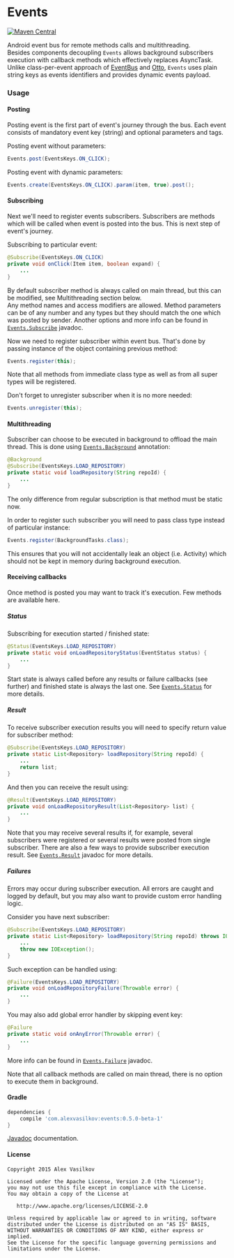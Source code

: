 Events
======

[![Maven Central](https://img.shields.io/maven-central/v/com.alexvasilkov/events.svg?style=flat-square)](https://maven-badges.herokuapp.com/maven-central/com.alexvasilkov/events)

Android event bus for remote methods calls and multithreading.  
Besides components decoupling `Events` allows background subscribers execution
with callback methods which effectively replaces AsyncTask.
Unlike class-per-event approach of [EventBus](https://github.com/greenrobot/EventBus)
and [Otto](http://square.github.io/otto), `Events` uses plain string keys
as events identifiers and provides dynamic events payload.

### Usage ###

#### Posting ####

Posting event is the first part of event's journey through the bus.
Each event consists of mandatory event key (string) and optional parameters and tags. 

Posting event without parameters:

```java
Events.post(EventsKeys.ON_CLICK);
```

Posting event with dynamic parameters:

```java
Events.create(EventsKeys.ON_CLICK).param(item, true).post();
```

#### Subscribing ####

Next we'll need to register events subscribers. Subscribers are methods which will be called
when event is posted into the bus. This is next step of event's journey.

Subscribing to particular event:

```java
@Subscribe(EventsKeys.ON_CLICK)
private void onClick(Item item, boolean expand) {
    ...
}
```

By default subscriber method is always called on main thread, but this can be modified,
see Multithreading section below.  
Any method names and access modifiers are allowed. Method parameters can be of any number and any
types but they should match the one which was posted by sender.
Another options and more info can be found in
[`Events.Subscribe`](http://static.javadoc.io/com.alexvasilkov/events/0.5.0-beta-1/com/alexvasilkov/events/Events.Subscribe.html)
javadoc. 

Now we need to register subscriber within event bus. That's done by passing instance of the object
containing previous method:

```java
Events.register(this);
```

Note that all methods from immediate class type as well as from all super types will be registered.

Don't forget to unregister subscriber when it is no more needed:

```java
Events.unregister(this);
```

#### Multithreading ####

Subscriber can choose to be executed in background to offload the main thread.
This is done using
[`Events.Background`](http://static.javadoc.io/com.alexvasilkov/events/0.5.0-beta-1/com/alexvasilkov/events/Events.Background.html)
annotation:

```java
@Background
@Subscribe(EventsKeys.LOAD_REPOSITORY)
private static void loadRepository(String repoId) {
    ...
}
```

The only difference from regular subscription is that method must be static now.

In order to register such subscriber you will need to pass class type instead of particular instance:

```java
Events.register(BackgroundTasks.class);
```

This ensures that you will not accidentally leak an object (i.e. Activity) which should not be kept
in memory during background execution.

#### Receiving callbacks ####

Once method is posted you may want to track it's execution. Few methods are available here.

##### Status #####

Subscribing for execution started / finished state:

```java
@Status(EventsKeys.LOAD_REPOSITORY)
private static void onLoadRepositoryStatus(EventStatus status) {
    ...
}
```

Start state is always called before any results or failure callbacks (see further) and finished
state is always the last one. See
[`Events.Status`](http://static.javadoc.io/com.alexvasilkov/events/0.5.0-beta-1/com/alexvasilkov/events/Events.Status.html)
for more details.

##### Result #####

To receive subscriber execution results you will need to specify return value for subscriber method:

```java
@Subscribe(EventsKeys.LOAD_REPOSITORY)
private static List<Repository> loadRepository(String repoId) {
    ...
    return list;
}
```

And then you can receive the result using:

```java
@Result(EventsKeys.LOAD_REPOSITORY)
private void onLoadRepositoryResult(List<Repository> list) {
    ...
}
```

Note that you may receive several results if, for example, several subscribers were registered
or several results were posted from single subscriber. There are also a few ways to provide
subscriber execution result. See 
[`Events.Result`](http://static.javadoc.io/com.alexvasilkov/events/0.5.0-beta-1/com/alexvasilkov/events/Events.Result.html)
javadoc for more details.

##### Failures #####

Errors may occur during subscriber execution. All errors are caught and logged by default,
but you may also want to provide custom error handling logic.

Consider you have next subscriber:

```java
@Subscribe(EventsKeys.LOAD_REPOSITORY)
private static List<Repository> loadRepository(String repoId) throws IOException {
    ...
    throw new IOException();
}
```

Such exception can be handled using:

```java
@Failure(EventsKeys.LOAD_REPOSITORY)
private void onLoadRepositoryFailure(Throwable error) {
    ...
}
```

You may also add global error handler by skipping event key:

```java
@Failure
private static void onAnyError(Throwable error) {
    ...
}
```

More info can be found in
[`Events.Failure`](http://static.javadoc.io/com.alexvasilkov/events/0.5.0-beta-1/com/alexvasilkov/events/Events.Failure.html)
javadoc.


Note that all callback methods are called on main thread, there is no option to execute them
in background.

#### Gradle ####

```groovy
dependencies {
    compile 'com.alexvasilkov:events:0.5.0-beta-1'
}
```

[Javadoc](http://www.javadoc.io/doc/com.alexvasilkov/events/0.5.0-beta-1) documentation.

#### License ####

    Copyright 2015 Alex Vasilkov

    Licensed under the Apache License, Version 2.0 (the "License");
    you may not use this file except in compliance with the License.
    You may obtain a copy of the License at

       http://www.apache.org/licenses/LICENSE-2.0

    Unless required by applicable law or agreed to in writing, software
    distributed under the License is distributed on an "AS IS" BASIS,
    WITHOUT WARRANTIES OR CONDITIONS OF ANY KIND, either express or implied.
    See the License for the specific language governing permissions and
    limitations under the License.
